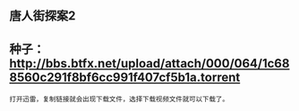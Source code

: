 ## 唐人街探案2

## 种子：http://bbs.btfx.net/upload/attach/000/064/1c688560c291f8bf6cc991f407cf5b1a.torrent





```打开迅雷，复制链接就会出现下载文件，选择下载视频文件就可以下载了。
打开迅雷，复制链接就会出现下载文件，选择下载视频文件就可以下载了。
```



